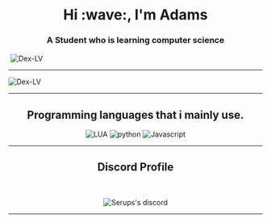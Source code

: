 <h1 align="center">Hi :wave:, I'm Adams</h1>
<h3 align="center">A Student who is learning computer science</h3>

<p>&nbsp;<img align="center" src="https://github-readme-stats.vercel.app/api?username=Dex-LV&show_icons=true&locale=en" alt="Dex-LV" /></p>

----------

<p><img align="center" src="https://github-readme-streak-stats.herokuapp.com/?user=Dex-LV&" alt="Dex-LV" /></p>

-----------

<h2 align="center">Programming languages that i mainly use.</h2>
<p align="center">
  <img alt="LUA" src="https://img.shields.io/badge/lua-%232C2D72.svg?style=for-the-badge&logo=lua&logoColor=white"></a> 
  <img alt="python" src="https://img.shields.io/badge/python-000000?style=for-the-badge&logo=python&logoColor=f2c83f"></a>
<!--   <img alt="MySQL" src="https://img.shields.io/badge/mysql-%2300f.svg?style=for-the-badge&logo=mysql&logoColor=white"></a>  -->
  <img alt="Javascript" src="https://img.shields.io/badge/-JavaScript-090909?style=for-the-badge&logo=JavaScript&logoColor=E9D54D"></a>   
</p>

-----------

<h2 align="center">Discord Profile</h2><br>
  <p align="center">
<!--     <a href="https://discord.gg/link"> -->
        <img title="Serups server discord" alt="Serups's discord" src="https://discord.c99.nl/widget/theme-3/396802543927427092.png"/>
    </a>
</p>

--------------
